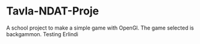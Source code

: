 # Tavla-NDAT-Proje
A school project to make a simple game with OpenGl. The game selected is backgammon.
Testing Erlindi
